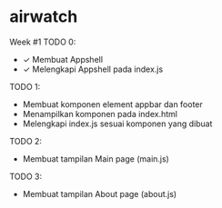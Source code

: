 # airwatch

Week #1
TODO 0:
- ✓ Membuat Appshell
- ✓ Melengkapi Appshell pada index.js

TODO 1:
- Membuat komponen element appbar dan footer
- Menampilkan komponen pada index.html
- Melengkapi index.js sesuai komponen yang dibuat

TODO 2:
- Membuat tampilan Main page (main.js)

TODO 3:
- Membuat tampilan About page (about.js)